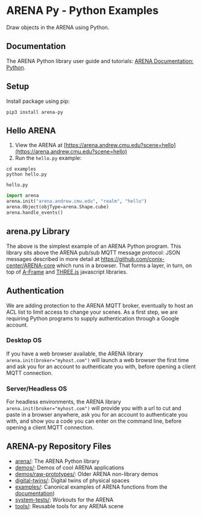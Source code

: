 # ARENA Py - Python Examples
Draw objects in the ARENA using Python.

## Documentation
The ARENA Python library user guide and tutorials: [ARENA Documentation: Python](https://conix-center.github.io/ARENA/content/python/).

## Setup
Install package using pip:
```shell
pip3 install arena-py
```

## Hello ARENA
1. View the ARENA at [https://arena.andrew.cmu.edu?scene=hello](https://arena.andrew.cmu.edu?scene=hello)
1. Run the `hello.py` example:
```shell
cd examples
python hello.py
```

`hello.py`
```python
import arena
arena.init("arena.andrew.cmu.edu", "realm", "hello")
arena.Object(objType=arena.Shape.cube)
arena.handle_events()
```

## arena.py Library
The above is the simplest example of an ARENA Python program. This library sits above the ARENA pub/sub MQTT
message protocol: JSON messages described in more detail at https://github.com/conix-center/ARENA-core which runs in a browser. That forms a layer, in turn, on top of [A-Frame](https://aframe.io/) and [THREE.js](http://threejs.org/) javascript libraries.

## Authentication
We are adding protection to the ARENA MQTT broker, eventually to host an ACL list to limit access to change your scenes. As a first step, we are requiring Python programs to supply authentication through a Google account.
### Desktop OS
If you have a web browser available, the ARENA library `arena.init(broker="myhost.com")` will launch a web browser the first time and ask you for an account to authenticate you with, before opening a client MQTT connection.
### Server/Headless OS
For headless environments, the ARENA library `arena.init(broker="myhost.com")` will provide you with a url to cut and paste in a browser anywhere, ask you for an account to authenticate you with, and show you a code you can enter on the command line, before opening a client MQTT connection.


## ARENA-py Repository Files
- [arena/](arena/): The ARENA Python library
- [demos/](demos/): Demos of cool ARENA applications
- [demos/raw-prototypes/](demos/raw-prototypes/): Older ARENA non-library demos
- [digital-twins/](digital-twins/): Digital twins of physical spaces
- [examples/](examples/): Canonical examples of ARENA functions from the [documentation](https://conix-center.github.io/ARENA/content/python/))
- [system-tests/](system-tests/): Workouts for the ARENA
- [tools/](tools/): Reusable tools for any ARENA scene
